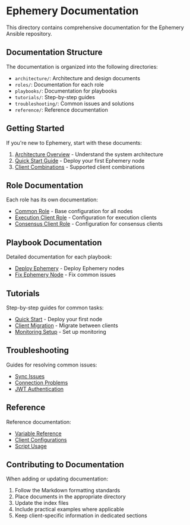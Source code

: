 # Ephemery Documentation

This directory contains comprehensive documentation for the Ephemery Ansible repository.

## Documentation Structure

The documentation is organized into the following directories:

- `architecture/`: Architecture and design documents
- `roles/`: Documentation for each role
- `playbooks/`: Documentation for playbooks
- `tutorials/`: Step-by-step guides
- `troubleshooting/`: Common issues and solutions
- `reference/`: Reference documentation

## Getting Started

If you're new to Ephemery, start with these documents:

1. [Architecture Overview](architecture/overview.md) - Understand the system architecture
2. [Quick Start Guide](tutorials/quick_start.md) - Deploy your first Ephemery node
3. [Client Combinations](reference/client_combinations.md) - Supported client combinations

## Role Documentation

Each role has its own documentation:

- [Common Role](roles/common.md) - Base configuration for all nodes
- [Execution Client Role](roles/execution_client.md) - Configuration for execution clients
- [Consensus Client Role](roles/consensus_client.md) - Configuration for consensus clients

## Playbook Documentation

Detailed documentation for each playbook:

- [Deploy Ephemery](playbooks/deploy_ephemery.md) - Deploy Ephemery nodes
- [Fix Ephemery Node](playbooks/fix_ephemery_node.md) - Fix common issues

## Tutorials

Step-by-step guides for common tasks:

- [Quick Start](tutorials/quick_start.md) - Deploy your first node
- [Client Migration](tutorials/client_migration.md) - Migrate between clients
- [Monitoring Setup](tutorials/monitoring_setup.md) - Set up monitoring

## Troubleshooting

Guides for resolving common issues:

- [Sync Issues](troubleshooting/sync_issues.md)
- [Connection Problems](troubleshooting/connection_problems.md)
- [JWT Authentication](troubleshooting/jwt_authentication.md)

## Reference

Reference documentation:

- [Variable Reference](reference/variables.md)
- [Client Configurations](reference/client_configurations.md)
- [Script Usage](reference/script_usage.md)

## Contributing to Documentation

When adding or updating documentation:

1. Follow the Markdown formatting standards
2. Place documents in the appropriate directory
3. Update the index files
4. Include practical examples where applicable
5. Keep client-specific information in dedicated sections
